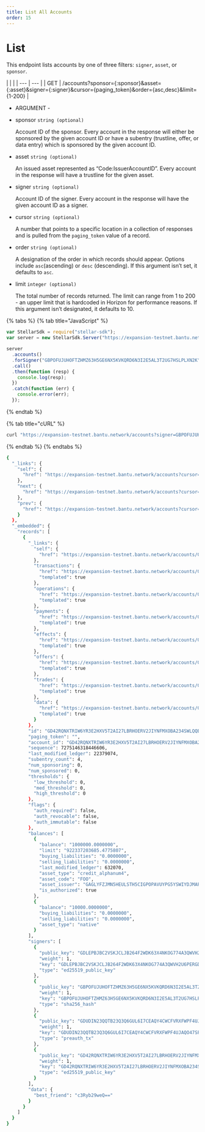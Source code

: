 ```yaml
---
title: List All Accounts
order: 15
---
```


# List

This endpoint lists accounts by one of three filters: `signer`, `asset`, or `sponsor`.

 \| \| \| \| --- \| --- \| \| GET \| /accounts?sponsor={:sponsor}&asset={:asset}&signer={:signer}&cursor={paging\_token}&order={asc,desc}&limit={1-200} \|

 - ARGUMENT - 

* sponsor `string (optional)`

  Account ID of the sponsor. Every account in the response will either be sponsored by the given account ID or have a subentry \(trustline, offer, or data entry\) which is sponsored by the given account ID.

* asset `string (optional)`

  An issued asset represented as “Code:IssuerAccountID”. Every account in the response will have a trustline for the given asset.

* signer `string (optional)`

  Account ID of the signer. Every account in the response will have the given account ID as a signer.

* cursor `string (optional)`

  A number that points to a specific location in a collection of responses and is pulled from the `paging_token` value of a record.

* order `string (optional)`

  A designation of the order in which records should appear. Options include `asc`\(ascending\) or `desc` \(descending\). If this argument isn’t set, it defaults to `asc`.

* limit `integer (optional)`

  The total number of records returned. The limit can range from 1 to 200 - an upper limit that is hardcoded in Horizon for performance reasons. If this argument isn’t designated, it defaults to 10.

{% tabs %}
{% tab title="JavaScript" %}
```javascript
var StellarSdk = require("stellar-sdk");
var server = new StellarSdk.Server("https://expansion-testnet.bantu.network");

server
  .accounts()
  .forSigner("GBPOFUJUHOFTZHMZ63H5GE6NX5KVKQRD6N3I2E5AL3T2UG7HSLPLXN2K")
  .call()
  .then(function (resp) {
    console.log(resp);
  })
  .catch(function (err) {
    console.error(err);
  });
```
{% endtab %}

{% tab title="cURL" %}
```bash
curl "https://expansion-testnet.bantu.network/accounts?signer=GBPOFUJUHOFTZHMZ63H5GE6NX5KVKQRD6N3I2E5AL3T2UG7HSLPLXN2K"
```
{% endtab %}
{% endtabs %}

```bash
{
  "_links": {
    "self": {
      "href": "https://expansion-testnet.bantu.network/accounts?cursor=\u0026limit=10\u0026order=asc\u0026signer=GBPOFUJUHOFTZHMZ63H5GE6NX5KVKQRD6N3I2E5AL3T2UG7HSLPLXN2K"
    },
    "next": {
      "href": "https://expansion-testnet.bantu.network/accounts?cursor=GDRREYWHQWJDICNH4SAH4TT2JRBYRPTDYIMLK4UWBDT3X3ZVVYT6I4UQ\u0026limit=10\u0026order=asc\u0026signer=GBPOFUJUHOFTZHMZ63H5GE6NX5KVKQRD6N3I2E5AL3T2UG7HSLPLXN2K"
    },
    "prev": {
      "href": "https://expansion-testnet.bantu.network/accounts?cursor=GDRREYWHQWJDICNH4SAH4TT2JRBYRPTDYIMLK4UWBDT3X3ZVVYT6I4UQ\u0026limit=10\u0026order=desc\u0026signer=GBPOFUJUHOFTZHMZ63H5GE6NX5KVKQRD6N3I2E5AL3T2UG7HSLPLXN2K"
    }
  },
  "_embedded": {
    "records": [
      {
        "_links": {
          "self": {
            "href": "https://expansion-testnet.bantu.network/accounts/GD42RQNXTRIW6YR3E2HXV5T2AI27LBRHOERV2JIYNFMXOBA234SWLQQB"
          },
          "transactions": {
            "href": "https://expansion-testnet.bantu.network/accounts/GD42RQNXTRIW6YR3E2HXV5T2AI27LBRHOERV2JIYNFMXOBA234SWLQQB/transactions{?cursor,limit,order}",
            "templated": true
          },
          "operations": {
            "href": "https://expansion-testnet.bantu.network/accounts/GD42RQNXTRIW6YR3E2HXV5T2AI27LBRHOERV2JIYNFMXOBA234SWLQQB/operations{?cursor,limit,order}",
            "templated": true
          },
          "payments": {
            "href": "https://expansion-testnet.bantu.network/accounts/GD42RQNXTRIW6YR3E2HXV5T2AI27LBRHOERV2JIYNFMXOBA234SWLQQB/payments{?cursor,limit,order}",
            "templated": true
          },
          "effects": {
            "href": "https://expansion-testnet.bantu.network/accounts/GD42RQNXTRIW6YR3E2HXV5T2AI27LBRHOERV2JIYNFMXOBA234SWLQQB/effects{?cursor,limit,order}",
            "templated": true
          },
          "offers": {
            "href": "https://expansion-testnet.bantu.network/accounts/GD42RQNXTRIW6YR3E2HXV5T2AI27LBRHOERV2JIYNFMXOBA234SWLQQB/offers{?cursor,limit,order}",
            "templated": true
          },
          "trades": {
            "href": "https://expansion-testnet.bantu.network/accounts/GD42RQNXTRIW6YR3E2HXV5T2AI27LBRHOERV2JIYNFMXOBA234SWLQQB/trades{?cursor,limit,order}",
            "templated": true
          },
          "data": {
            "href": "https://expansion-testnet.bantu.network/accounts/GD42RQNXTRIW6YR3E2HXV5T2AI27LBRHOERV2JIYNFMXOBA234SWLQQB/data/{key}",
            "templated": true
          }
        },
        "id": "GD42RQNXTRIW6YR3E2HXV5T2AI27LBRHOERV2JIYNFMXOBA234SWLQQB",
        "paging_token": "",
        "account_id": "GD42RQNXTRIW6YR3E2HXV5T2AI27LBRHOERV2JIYNFMXOBA234SWLQQB",
        "sequence": 7275146318446606,
        "last_modified_ledger": 22379074,
        "subentry_count": 4,
        "num_sponsoring": 0,
        "num_sponsored": 0,
        "thresholds": {
          "low_threshold": 0,
          "med_threshold": 0,
          "high_threshold": 0
        },
        "flags": {
          "auth_required": false,
          "auth_revocable": false,
          "auth_immutable": false
        },
        "balances": [
          {
            "balance": "1000000.0000000",
            "limit": "922337203685.4775807",
            "buying_liabilities": "0.0000000",
            "selling_liabilities": "0.0000000",
            "last_modified_ledger": 632070,
            "asset_type": "credit_alphanum4",
            "asset_code": "FOO",
            "asset_issuer": "GAGLYFZJMN5HEULSTH5CIGPOPAVUYPG5YSWIYDJMAPIECYEBPM2TA3QR",
            "is_authorized": true
          },
          {
            "balance": "10000.0000000",
            "buying_liabilities": "0.0000000",
            "selling_liabilities": "0.0000000",
            "asset_type": "native"
          }
        ],
        "signers": [
          {
            "public_key": "GDLEPBJBC2VSKJCLJB264F2WDK63X4NKOG774A3QWVH2U6PERGDPUCS4",
            "weight": 1,
            "key": "GDLEPBJBC2VSKJCLJB264F2WDK63X4NKOG774A3QWVH2U6PERGDPUCS4",
            "type": "ed25519_public_key"
          },
          {
            "public_key": "GBPOFUJUHOFTZHMZ63H5GE6NX5KVKQRD6N3I2E5AL3T2UG7HSLPLXN2K",
            "weight": 1,
            "key": "GBPOFUJUHOFTZHMZ63H5GE6NX5KVKQRD6N3I2E5AL3T2UG7HSLPLXN2K",
            "type": "sha256_hash"
          },
          {
            "public_key": "GDUDIN23QQTB23Q3Q6GUL6I7CEAQY4CWCFVRXFWPF4UJAQO47SPUFCXG",
            "weight": 1,
            "key": "GDUDIN23QQTB23Q3Q6GUL6I7CEAQY4CWCFVRXFWPF4UJAQO47SPUFCXG",
            "type": "preauth_tx"
          },
          {
            "public_key": "GD42RQNXTRIW6YR3E2HXV5T2AI27LBRHOERV2JIYNFMXOBA234SWLQQB",
            "weight": 1,
            "key": "GD42RQNXTRIW6YR3E2HXV5T2AI27LBRHOERV2JIYNFMXOBA234SWLQQB",
            "type": "ed25519_public_key"
          }
        ],
        "data": {
          "best_friend": "c3Ryb29weQ=="
        }
      }
    ]
  }
}
```


